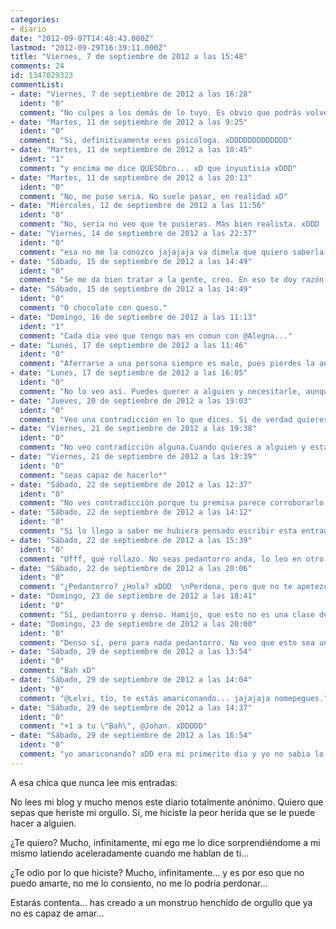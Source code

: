 ```yaml
---
categories:
- diario
date: "2012-09-07T14:48:43.000Z"
lastmod: "2012-09-29T16:39:11.000Z"
title: "Viernes, 7 de septiembre de 2012 a las 15:48"
comments: 24
id: 1347029323
commentList:
- date: "Viernes, 7 de septiembre de 2012 a las 16:28"
  ident: "0"
  comment: "No culpes a los demás de lo tuyo. Es obvio que podrás volver a amar, quizá no ahora, pero en algún momento sí. No te autocompadezcas, sal del vórtice de autodestrucción en el que tú mismo te empeñas en quedarte.  \n  \nY por si acaso...¡QUESO!"
- date: "Martes, 11 de septiembre de 2012 a las 9:25"
  ident: "0"
  comment: "Si, definitivamente eres psicóloga. xDDDDDDDDDDDDD"
- date: "Martes, 11 de septiembre de 2012 a las 10:45"
  ident: "1"
  comment: "y encima me dice QUESObro... xD que inyustisia xDDD"
- date: "Martes, 11 de septiembre de 2012 a las 20:13"
  ident: "0"
  comment: "No, me puse seria. No suele pasar, en realidad xD"
- date: "Miércoles, 12 de septiembre de 2012 a las 11:56"
  ident: "0"
  comment: "No, seria no veo que te pusieras. Más bien realista. xDDD  \nTambién veo que si no eres psicóloga profesionalmente, al menos eres buena psicóloga amateur de ti misma.  \n  \nY tú, tío anónimo. @Alegna lleva razón. Si no queso... ¡CHOCOLATE!"
- date: "Viernes, 14 de septiembre de 2012 a las 22:37"
  ident: "0"
  comment: "esa no me la conozco jajajaja va dimela que quiero saberla xD"
- date: "Sábado, 15 de septiembre de 2012 a las 14:49"
  ident: "0"
  comment: "Se me da bien tratar a la gente, creo. En eso te doy razón.  \nMi filosofía de vida además es \"no te compliques, deja las cosas correr sin aferrarte a ellas\". No me refiero a que no te aferres a una persona, me refiero a que no lo hagas si es algo malo para ti, por ejemplo."
- date: "Sábado, 15 de septiembre de 2012 a las 14:49"
  ident: "0"
  comment: "O chocolate con queso."
- date: "Domingo, 16 de septiembre de 2012 a las 11:13"
  ident: "1"
  comment: "Cada dia veo que tengo mas en comun con @Alegna..."
- date: "Lunes, 17 de septiembre de 2012 a las 11:46"
  ident: "0"
  comment: "Aferrarse a una persona siempre es malo, pues pierdes la autoestima y necesitas de la consideración y el afecto de esa persona para sentirte querido. Pero claro, eso es lo que abunda, pues cuesta mucho trabajo quererse a sí mismo y necesitamos que otra persona lo haga por nosotros. Qué bien, joder. xDDDDDDDD"
- date: "Lunes, 17 de septiembre de 2012 a las 16:05"
  ident: "0"
  comment: "No lo veo así. Puedes querer a alguien y necesitarle, aunque no sea imprescindible. Nadie lo es.  \nPuedes quererte a ti mismo y querer a otra persona (de ahí el aferrarte)."
- date: "Jueves, 20 de septiembre de 2012 a las 19:03"
  ident: "0"
  comment: "Veo una contradicción en lo que dices. Si de verdad quieres a alguien, no lo necesitarías. Necesitar a alguien no es quererlo como lo que es, sino aferrarlo para utilizarlo en beneficio propio. Sí. Por muy bien que funcione una relación (sea de pareja o de amistad), por muy bien que se encuentre cada uno, por muy poco utilizados que se sientan el uno del otro, la realidad no deja de ser esa. Se utilizan el uno al otro para cubrir los vacíos de autoestima que tienen. Y eso no es amor, es apego por necesidad. No me parece una conducta sana si se percibe la realidad de forma distorsionada. Y no me parece que mi perspectiva a la hora de interpretar la realidad sea errónea. Yo diría que poco cómoda hasta que no le coges el gusto al asiento.  \n  \nParezco idealista, lo sé. xD  \nBueno, lo soy, pero flexible aunque eso sí que no lo parezca. xDDD  \n  \nYo quiero a muchas personas, a cada una de forma distinta porque cada una es un mundo y una combinación única de características, de rasgos distintos que pueden estar en más o menos sincronía con los míos. Pero no por eso siento que necesito a ninguna de esas personas. Reconozco que he sentido necesitar a algunas de esas personas que quiero, pero más tarde vi esa necesidad como si estuviera respondiendo a la típica pregunta \"¿A quién quieres más, a mamá o a papá?\". Las personas a las que aprecio no se merecen que las compare o que las clasifique teniendo un criterio tal que \"a esta persona la quiero más y a esta otra la quiero menos\". Eso no es criterio, eso es pensar como un niño chico. O como la mayoría de gente por considerar válido a priori el aprendizaje vicario.  \n  \nResumen: cuesta muchísimo quererse de forma sincera a uno mismo, cosa que yo hago. Eso no quiere decir que quiera poquito a los que quiero. Al contrario, quiero mucho a todas las personas que he conocido y que son importantes para mí, sobre todo las que me muestran reciprocidad, cosa que no espero ni necesito, pero es algo que agradezco y disfruto. Me siento muy afortunado."
- date: "Viernes, 21 de septiembre de 2012 a las 19:38"
  ident: "0"
  comment: "No veo contradicción alguna.Cuando quieres a alguien y estás con esa persona, tu cerebro segrega unas sustancias que crean adicción y solo esa persona te las das, por eso echas de menos a las personas y demás.  \nTampoco observo que por necesitar a alguien te quieras menos a ti mismo siempre y cuando si tienes que irte de su lado, eres capaz de hacerlo. Ya te dije que nadie es imprescindible.  \n¿Qué vacío de autoestima es ese? ¿El dejar llevarse por procesos biológicos incontrolables es no tener autoestima? Venga ya.  \nUna cosa es que no quieras a alguien y le necesites, y otra distinta que le quieras y necesites. Yo quiero a mi madre muchísimo y la necesito, y no por ello tengo una baja autoestima.   \n  \nTe sorprenderá pero yo tampoco creo en el \"¿a quién quieres más?\", también pienso que cada persona es independiente y lo que siento por ellas igual."
- date: "Viernes, 21 de septiembre de 2012 a las 19:39"
  ident: "0"
  comment: "seas capaz de hacerlo*"
- date: "Sábado, 22 de septiembre de 2012 a las 12:37"
  ident: "0"
  comment: "No ves contradicción porque tu premisa parece corroborarlo, pero no es tanto así. En primer lugar, no compartimos el mismo concepto de necesidad. Y en segundo, tu premisa basada en nuestra biología no es lo suficientemente consistente.  \n  \nEl cerebro es plástico, podemos moldearlo como plastilina y eso se hace siendo capaces de arrancar de raíz semillas que se plantaron un día en nuestra mente y germinaron para convertirse en árboles y arbustos. Son lo que nos definen, son lo que nos hace ser como somos. Y por eso, al no compartir el concepto de necesidad, tampoco compartimos el concepto \"echar de menos\".  \n  \nTú piensas que la reacción biológica que alguien tiene al querer a una persona no es controlable y necesariamente ese alguien va a necesitar la existencia, la conexión física y la respuesta o reciprocidad porque de alguna forma se vuelve adicto a esa persona. Pero esto no es algo que esté escrito en nuestros genes. Está en nuestros pensamientos (creencias). Yo no es que controle esa reacción tan humana, yo decidí tener otra motivación y me parece que por ello me quiero más. He pasado de necesitar a las personas que quiero a solo necesitar acceder a mis recuerdos sobre esas personas. Y recordando a esas personas soy capaz de sentirme igual que si estuvieran aquí a mi lado viviendo conmigo, porque las ideas que se han plasmado en mi cerebro que consiguen que yo segregue esas sustancias no son las mismas que puedas tener tú u otra persona. Yo no creía en esto, pensaba que todo esto era cuento chino, pero no es así. He sido capaz de comprenderlo y es un motivo por el que me quiero más, porque valoro muchísimo más mi capacidad para revivir y recordar a las personas que quiero, sintiendo que por mucho o poco tiempo que haya vivido y tratado con ellas, ya viven en mí, han dejado una huella imborrable a menos que sufra de Alzheimer en un futuro, que ojalá y no.  \n  \nDejarse llevar por procesos biológicos no es no tener autoestima, es conocerse menos a uno mismo, ergo un riesgo."
- date: "Sábado, 22 de septiembre de 2012 a las 14:12"
  ident: "0"
  comment: "Si lo llego a saber me hubiera pensado escribir esta entrada jajajaja xD"
- date: "Sábado, 22 de septiembre de 2012 a las 15:39"
  ident: "0"
  comment: "Ufff, qué rollazo. No seas pedantorro anda, lo leo en otro momento que he empezado y me he cansado. Me recuerdas a mi yo de 15 años."
- date: "Sábado, 22 de septiembre de 2012 a las 20:06"
  ident: "0"
  comment: "¿Pedantorro? ¿Hola? xDDD  \nPerdona, pero que no te apetezca esforzarte en comprenderme en estos momentos no hace de mí un pedantorro. No soy lo que tú ni nadie digáis. Soy lo que diga yo porque llevaré más razón sobre mí que nadie. Punto. xDDDDDDDDDDDDDDDDDDDDD  \n  \nNaaada nada, @Lelvi, al contrario, se agradece que nos brindes con oportunidades como esta para que nos expresemos y debatamos... De eso se trata, ¿no? Compartir y crecer, olé. xD"
- date: "Domingo, 23 de septiembre de 2012 a las 18:41"
  ident: "0"
  comment: "Sí, pedantorro y denso. Hamijo, que esto no es una clase de filosofía. Me reitero: lo leo otro día, hoy encima tengo fiebre.  \nUna cosa es cómo tú crees que eres y otra como te ven los demás, por cierto."
- date: "Domingo, 23 de septiembre de 2012 a las 20:00"
  ident: "0"
  comment: "Denso sí, pero para nada pedantorro. No veo que esto sea una clase de filosofía tampoco, ¿a ti te lo parece? A mí no. Chico sincretismo hay aquí para decir que esto sea filosofía, jajaja... xD  \n  \nNo soy pedante. No hago como si me creyera mejor por ser como soy ni por expresarme como me expreso. Si te parece que sí, algún prejuicio raro tienes sobre mi densidad pensando que va de la mano de creerse mejor que a quien le hablo. Y para nada es así.  \n  \nUna cosa no es cómo yo creo que soy. Una cosa es como yo SÉ que soy y otra como me interpretan los demás. Si coinciden, los demás llevarán razón. Si no, me pararé a pensarlo. Pero ya te digo, no suele llevar razón nadie que no me interpreta de forma que coincida con la imagen que tengo de mí.  \n  \nEspero que te mejores pronto, por mí puedes leerlo cuando quieras. Como si no lo lees, fíjate. No escribo para que solo tú me leas, nuestra conversación le puede interesar a cualquier otro que pase por aquí y llevarse algo bueno de ella.  \n  \n¡Un saludo!"
- date: "Sábado, 29 de septiembre de 2012 a las 13:54"
  ident: "0"
  comment: "Bah xD"
- date: "Sábado, 29 de septiembre de 2012 a las 14:04"
  ident: "0"
  comment: "@Lelvi, tío, te estás amariconando... jajajaja nomepegues."
- date: "Sábado, 29 de septiembre de 2012 a las 14:37"
  ident: "0"
  comment: "+1 a tu \"Bah\", @Johan. xDDDDD"
- date: "Sábado, 29 de septiembre de 2012 a las 16:54"
  ident: "0"
  comment: "yo amariconando? xDD era mi primerito dia y yo no sabia lo que esa me iba a hacer xD"
---
```


A esa chica que nunca lee mis entradas:  
  
No lees mi blog y mucho menos este diario totalmente anónimo. Quiero que sepas que heriste mi orgullo. Sí, me hiciste la peor herida que se le puede hacer a alguien.   
  
¿Te quiero? Mucho, infinitamente, mi ego me lo dice sorprendiéndome a mi mismo latiendo aceleradamente cuando me hablan de ti...  
  
 ¿Te odio por lo que hiciste? Mucho, infinitamente... y es por eso que no puedo amarte, no me lo consiento, no me lo podría perdonar...  
  
Estarás contenta... has creado a un monstruo henchido de orgullo que ya no es capaz de amar...